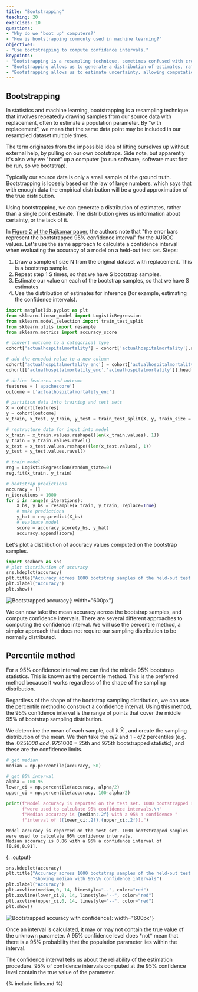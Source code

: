 ```yaml
---
title: "Bootstrapping"
teaching: 20
exercises: 10
questions:
- "Why do we 'boot up' computers?"
- "How is bootstrapping commonly used in machine learning?"
objectives:
- "Use bootstrapping to compute confidence intervals."
keypoints:
- "Bootstrapping is a resampling technique, sometimes confused with cross-validation."
- "Bootstrapping allows us to generate a distribution of estimates, rather than a single point estimate."
- "Bootstrapping allows us to estimate uncertainty, allowing computation of confidence intervals."
---
```


## Bootstrapping

In statistics and machine learning, bootstrapping is a resampling technique that involves repeatedly drawing samples from our source data with replacement, often to estimate a population parameter. By "with replacement", we mean that the same data point may be included in our resampled dataset multiple times.

The term originates from the impossible idea of lifting ourselves up without external help, by pulling on our own bootstraps. Side note, but apparently it's also why we "boot" up a computer (to run software, software must first be run, so we bootstrap).

Typically our source data is only a small sample of the ground truth. Bootstrapping is loosely based on the law of large numbers, which says that with enough data the empirical distribution will be a good approximation of the true distribution.

Using bootstrapping, we can generate a distribution of estimates, rather than a single point estimate. The distribution gives us information about certainty, or the lack of it.

In [Figure 2 of the Rajkomar paper](https://www.nature.com/articles/s41746-018-0029-1/figures/2), the authors note that "the error bars represent the bootstrapped 95% confidence interval" for the AUROC values. Let's use the same approach to calculate a confidence interval when evaluating the accuracy of a model on a held-out test set. Steps: 

1. Draw a sample of size N from the original dataset with replacement. This is a bootstrap sample.
2. Repeat step 1 S times, so that we have S bootstrap samples.
3. Estimate our value on each of the bootstrap samples, so that we have S estimates
4. Use the distribution of estimates for inference (for example, estimating the confidence intervals).

```python
import matplotlib.pyplot as plt
from sklearn.linear_model import LogisticRegression
from sklearn.model_selection import train_test_split
from sklearn.utils import resample
from sklearn.metrics import accuracy_score

# convert outcome to a categorical type
cohort['actualhospitalmortality'] = cohort['actualhospitalmortality'].astype('category')

# add the encoded value to a new column
cohort['actualhospitalmortality_enc'] = cohort['actualhospitalmortality'].cat.codes
cohort[['actualhospitalmortality_enc','actualhospitalmortality']].head()

# define features and outcome
features = ['apachescore']
outcome = ['actualhospitalmortality_enc']

# partition data into training and test sets
X = cohort[features]
y = cohort[outcome]
x_train, x_test, y_train, y_test = train_test_split(X, y, train_size = 0.7, random_state = 42)

# restructure data for input into model
x_train = x_train.values.reshape((len(x_train.values), 1))
y_train = y_train.values.ravel()
x_test = x_test.values.reshape((len(x_test.values), 1))
y_test = y_test.values.ravel()

# train model
reg = LogisticRegression(random_state=0)
reg.fit(x_train, y_train)

# bootstrap predictions
accuracy = []
n_iterations = 1000
for i in range(n_iterations):
    X_bs, y_bs = resample(x_train, y_train, replace=True)
    # make predictions
    y_hat = reg.predict(X_bs)
    # evaluate model
    score = accuracy_score(y_bs, y_hat)
    accuracy.append(score)
```

Let's plot a distribution of accuracy values computed on the bootstrap samples.

```python
import seaborn as sns
# plot distribution of accuracy
sns.kdeplot(accuracy)
plt.title("Accuracy across 1000 bootstrap samples of the held-out test set")
plt.xlabel("Accuracy")
plt.show()
```

![Bootstrapped accuracy](../fig/section8-fig1.png){: width="600px"}

We can now take the mean accuracy across the bootstrap samples, and compute confidence intervals. There are several different approaches to computing the confidence interval. We will use the percentile method, a simpler approach that does not require our sampling distribution to be normally distributed.

## Percentile method

For a 95% confidence interval we can find the middle 95% bootstrap statistics. This is known as the percentile method. This is the preferred method because it works regardless of the shape of the sampling distribution.  

Regardless of the shape of the bootstrap sampling distribution, we can use the percentile method to construct a confidence interval. Using this method, the 95% confidence interval is the range of points that cover the middle 95% of bootstrap sampling distribution.

We determine the mean of each sample, call it X̄ , and create the sampling distribution of the mean. We then take the α/2 and 1 - α/2 percentiles (e.g. the .025*1000 and .975*1000 = 25th and 975th bootstrapped statistic), and these are the confidence limits.

```python
# get median
median = np.percentile(accuracy, 50)

# get 95% interval
alpha = 100-95
lower_ci = np.percentile(accuracy, alpha/2)
upper_ci = np.percentile(accuracy, 100-alpha/2)

print(f"Model accuracy is reported on the test set. 1000 bootstrapped samples " 
      f"were used to calculate 95% confidence intervals.\n"
      f"Median accuracy is {median:.2f} with a 95% a confidence "
      f"interval of [{lower_ci:.2f},{upper_ci:.2f}].")
```

```
Model accuracy is reported on the test set. 1000 bootstrapped samples were used to calculate 95% confidence intervals.
Median accuracy is 0.86 with a 95% a confidence interval of [0.80,0.91].
```
{: .output}


```python
sns.kdeplot(accuracy)
plt.title("Accuracy across 1000 bootstrap samples of the held-out test set\n"
          "showing median with 95\\% confidence intervals")
plt.xlabel("Accuracy")
plt.axvline(median,0, 14, linestyle="--", color="red")
plt.axvline(lower_ci,0, 14, linestyle="--", color="red")
plt.axvline(upper_ci,0, 14, linestyle="--", color="red")
plt.show()
```

![Bootstrapped accuracy with confidence](../fig/section8-fig2.png){: width="600px"}

Once an interval is calculated, it may or may not contain the true value of the unknown parameter. A 95% confidence level does \*not\* mean that there is a 95% probability that the population parameter lies within the interval.

The confidence interval tells us about the reliability of the estimation procedure. 95% of confidence intervals computed at the 95% confidence level contain the true value of the parameter.

{% include links.md %}